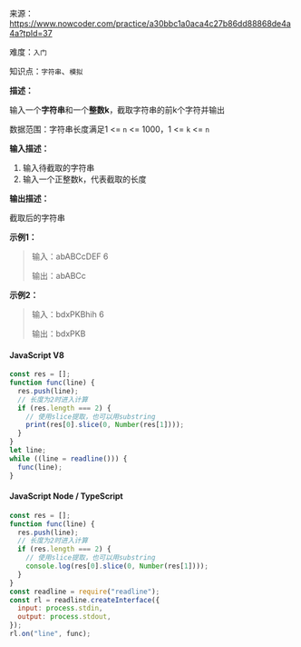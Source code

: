 来源：<https://www.nowcoder.com/practice/a30bbc1a0aca4c27b86dd88868de4a4a?tpId=37>

难度：`入门`

知识点：`字符串`、`模拟`

**描述：**

输入一个**字符串**和一个**整数k**，截取字符串的前k个字符并输出

数据范围：字符串长度满足1 <= `n` <= 1000，1 <= `k` <= `n`

**输入描述：**

1. 输入待截取的字符串
2. 输入一个正整数k，代表截取的长度

**输出描述：**

截取后的字符串

**示例1：**

> 输入：abABCcDEF
6
>
> 输出：abABCc

**示例2：**

> 输入：bdxPKBhih
6
>
> 输出：bdxPKB

<!-- tabs:start -->

#### **JavaScript V8**

```javascript
const res = [];
function func(line) {
  res.push(line);
  // 长度为2时进入计算
  if (res.length === 2) {
    // 使用slice提取，也可以用substring
    print(res[0].slice(0, Number(res[1])));
  }
}
let line;
while ((line = readline())) {
  func(line);
}
```

#### **JavaScript Node / TypeScript**

```javascript
const res = [];
function func(line) {
  res.push(line);
  // 长度为2时进入计算
  if (res.length === 2) {
    // 使用slice提取，也可以用substring
    console.log(res[0].slice(0, Number(res[1])));
  }
}
const readline = require("readline");
const rl = readline.createInterface({
  input: process.stdin,
  output: process.stdout,
});
rl.on("line", func);

```

<!-- tabs:end -->
